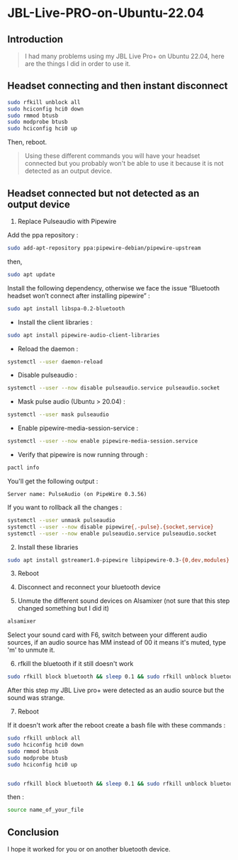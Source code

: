 # JBL-Live-PRO-on-Ubuntu-22.04

## Introduction

> I had many problems using my JBL Live Pro+ on Ubuntu 22.04, here are the things I did in order to use it.

## Headset connecting and then instant disconnect

```bash
sudo rfkill unblock all
sudo hciconfig hci0 down
sudo rmmod btusb
sudo modprobe btusb
sudo hciconfig hci0 up
```
Then, reboot.

> Using these different commands you will have your headset connected but you probably won't be able to use it because it is not detected as an output device.

## Headset connected but not detected as an output device

1. Replace Pulseaudio with Pipewire

Add the ppa repository :

```bash
sudo add-apt-repository ppa:pipewire-debian/pipewire-upstream
```

then,

```bash
sudo apt update
```

Install the following dependency, otherwise we face the issue “Bluetooth headset won’t connect after installing pipewire” :

```bash
sudo apt install libspa-0.2-bluetooth
```

* Install the client libraries :

```bash
sudo apt install pipewire-audio-client-libraries
```

* Reload the daemon :

```bash
systemctl --user daemon-reload
```

* Disable pulseaudio :
```bash
systemctl --user --now disable pulseaudio.service pulseaudio.socket
```

* Mask pulse audio (Ubuntu > 20.04) :

```bash
systemctl --user mask pulseaudio
```

* Enable pipewire-media-session-service :

```bash
systemctl --user --now enable pipewire-media-session.service
```

* Verify that pipewire is now running through :

```bash
pactl info
```

You'll get the following output :

```
Server name: PulseAudio (on PipeWire 0.3.56)
```

If you want to rollback all the changes :
```bash
systemctl --user unmask pulseaudio
systemctl --user --now disable pipewire{,-pulse}.{socket,service}    
systemctl --user --now enable pulseaudio.service pulseaudio.socket
```

2. Install these libraries

```bash
sudo apt install gstreamer1.0-pipewire libpipewire-0.3-{0,dev,modules} libspa-0.2-{bluetooth,dev,jack,modules} pipewire{,-{audio-client-libraries,pulse,bin,locales,tests}}
```

3. Reboot

4. Disconnect and reconnect your bluetooth device

5. Unmute the different sound devices on Alsamixer (not sure that this step changed something but I did it)

```bash
alsamixer
```
Select your sound card with F6, switch between your different audio sources, if an audio source has MM instead of 00 it means it's muted, type 'm' to unmute it. 

6. rfkill the bluetooth if it still doesn't work

```bash
sudo rfkill block bluetooth && sleep 0.1 && sudo rfkill unblock bluetooth;
```
After this step my JBL Live pro+ were detected as an audio source but the sound was strange.

7. Reboot

If it doesn't work after the reboot create a bash file with these commands :

```bash
sudo rfkill unblock all
sudo hciconfig hci0 down
sudo rmmod btusb
sudo modprobe btusb
sudo hciconfig hci0 up


sudo rfkill block bluetooth && sleep 0.1 && sudo rfkill unblock bluetooth;
```

then :

```bash
source name_of_your_file
```

## Conclusion

I hope it worked for you or on another bluetooth device.


